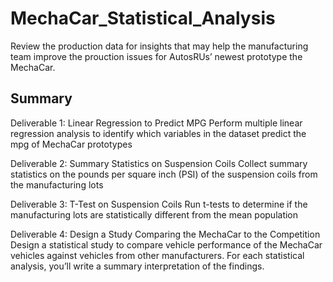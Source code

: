 # MechaCar_Statistical_Analysis
Review the production data for insights that may help the manufacturing team improve the prouction issues for AutosRUs’ newest prototype the MechaCar.

## Summary
Deliverable 1: Linear Regression to Predict MPG
Perform multiple linear regression analysis to identify which variables in the dataset predict the mpg of MechaCar prototypes

Deliverable 2: Summary Statistics on Suspension Coils
Collect summary statistics on the pounds per square inch (PSI) of the suspension coils from the manufacturing lots

Deliverable 3: T-Test on Suspension Coils
Run t-tests to determine if the manufacturing lots are statistically different from the mean population

Deliverable 4: Design a Study Comparing the MechaCar to the Competition
Design a statistical study to compare vehicle performance of the MechaCar vehicles against vehicles from other manufacturers. For each statistical analysis, you’ll write a summary interpretation of the findings.
